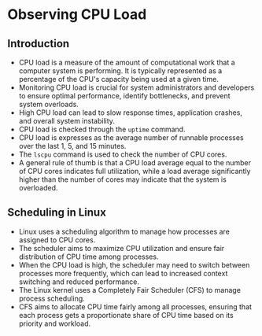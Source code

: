 # Observing CPU Load

## Introduction

- CPU load is a measure of the amount of computational work that a computer system is performing. It is typically represented as a percentage of the CPU's capacity being used at a given time.
- Monitoring CPU load is crucial for system administrators and developers to ensure optimal performance, identify bottlenecks, and prevent system overloads.
- High CPU load can lead to slow response times, application crashes, and overall system instability.
- CPU load is checked through the `uptime` command.
- CPU load is expresses as the average number of runnable processes over the last 1, 5, and 15 minutes.
- The `lscpu` command is used to check the number of CPU cores.
- A general rule of thumb is that a CPU load average equal to the number of CPU cores indicates full utilization, while a load average significantly higher than the number of cores may indicate that the system is overloaded.

## Scheduling in Linux

- Linux uses a scheduling algorithm to manage how processes are assigned to CPU cores.
- The scheduler aims to maximize CPU utilization and ensure fair distribution of CPU time among processes.
- When the CPU load is high, the scheduler may need to switch between processes more frequently, which can lead to increased context switching and reduced performance.
- The Linux kernel uses a Completely Fair Scheduler (CFS) to manage process scheduling.
- CFS aims to allocate CPU time fairly among all processes, ensuring that each process gets a proportionate share of CPU time based on its priority and workload.
